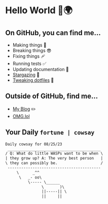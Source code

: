 # Hello World 👋🌍

## On GitHub, you can find me...

- Making things 🧰
- Breaking things 😎
- Fixing things 🩹
- Running tests ✅
- Updating documentation 📝
- [Stargazing](https://github.com/lemonase?tab=stars) 🌟
- [Tweaking dotfiles](https://github.com/lemonase/dotfiles) 📁


## Outside of GitHub, find me...

- [My Blog](https://madjam.dev/) ✏️
- [OMG.lol](https://jam.omg.lol/)

## Your Daily `fortune | cowsay`

```txt
Daily cowsay for 08/25/23
 _________________________________________
/ Q: What do little WASPs want to be when \
| they grow up? A: The very best person   |
\ they can possibly be.                   /
 -----------------------------------------
     \      _^^
      \   _- oo\
          \----- \______
                \       )\
                ||-----|| \
                ||     ||
```
